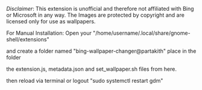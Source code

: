 *Disclaimer*: This extension is unofficial and therefore not affiliated with Bing or Microsoft in any way. 
The Images are protected by copyright and are licensed only for use as wallpapers.

For Manual Installation: Open your "/home/username/.local/share/gnome-shell/extensions"

and create a folder named "bing-wallpaper-changer@partakith" place in the folder

the extension.js, metadata.json and set_wallpaper.sh files from here.

then reload via terminal or logout "sudo systemctl restart gdm"
